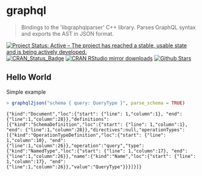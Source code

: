 # graphql

> Bindings to the 'libgraphqlparser' C++ library. Parses GraphQL syntax
  and exports the AST in JSON format.

[![Project Status: Active – The project has reached a stable, usable state and is being actively developed.](http://www.repostatus.org/badges/latest/active.svg)](http://www.repostatus.org/#active)
[![CRAN_Status_Badge](http://www.r-pkg.org/badges/version/graphql)](https://cran.r-project.org/package=graphql)
[![CRAN RStudio mirror downloads](http://cranlogs.r-pkg.org/badges/graphql)](https://cran.r-project.org/package=graphql)
[![Github Stars](https://img.shields.io/github/stars/ropensci/graphql.svg?style=social&label=Github)](https://github.com/ropensci/graphql)

## Hello World

Simple example

```r
> graphql2json("schema { query: QueryType }", parse_schema = TRUE)
```
```
{"kind":"Document","loc":{"start": {"line": 1,"column":1}, "end": {"line":1,"column":28}},"definitions":[{"kind":"SchemaDefinition","loc":{"start": {"line": 1,"column":1}, "end": {"line":1,"column":28}},"directives":null,"operationTypes":[{"kind":"OperationTypeDefinition","loc":{"start": {"line": 1,"column":10}, "end": {"line":1,"column":26}},"operation":"query","type":{"kind":"NamedType","loc":{"start": {"line": 1,"column":17}, "end": {"line":1,"column":26}},"name":{"kind":"Name","loc":{"start": {"line": 1,"column":17}, "end": {"line":1,"column":26}},"value":"QueryType"}}}]}]} 
```
